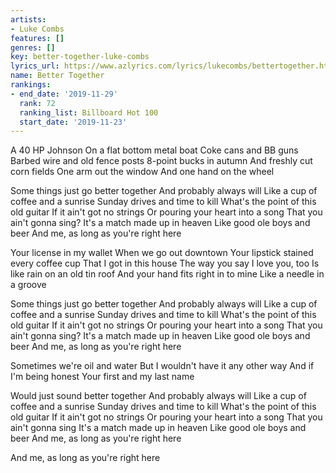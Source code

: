 ```yaml
---
artists:
- Luke Combs
features: []
genres: []
key: better-together-luke-combs
lyrics_url: https://www.azlyrics.com/lyrics/lukecombs/bettertogether.html
name: Better Together
rankings:
- end_date: '2019-11-29'
  rank: 72
  ranking_list: Billboard Hot 100
  start_date: '2019-11-23'
---
```


A 40 HP Johnson
On a flat bottom metal boat
Coke cans and BB guns
Barbed wire and old fence posts
8-point bucks in autumn
And freshly cut corn fields
One arm out the window
And one hand on the wheel

Some things just go better together
And probably always will
Like a cup of coffee and a sunrise
Sunday drives and time to kill
What's the point of this old guitar
If it ain't got no strings
Or pouring your heart into a song
That you ain't gonna sing?
It's a match made up in heaven
Like good ole boys and beer
And me, as long as you're right here

Your license in my wallet
When we go out downtown
Your lipstick stained every coffee cup
That I got in this house
The way you say I love you, too
Is like rain on an old tin roof
And your hand fits right in to mine
Like a needle in a groove

Some things just go better together
And probably always will
Like a cup of coffee and a sunrise
Sunday drives and time to kill
What's the point of this old guitar
If it ain't got no strings
Or pouring your heart into a song
That you ain't gonna sing?
It's a match made up in heaven
Like good ole boys and beer
And me, as long as you're right here

Sometimes we're oil and water
But I wouldn't have it any other way
And if I'm being honest
Your first and my last name

Would just sound better together
And probably always will
Like a cup of coffee and a sunrise
Sunday drives and time to kill
What's the point of this old guitar
If it ain't got no strings
Or pouring your heart into a song
That you ain't gonna sing
It's a match made up in heaven
Like good ole boys and beer
And me, as long as you're right here

And me, as long as you're right here



